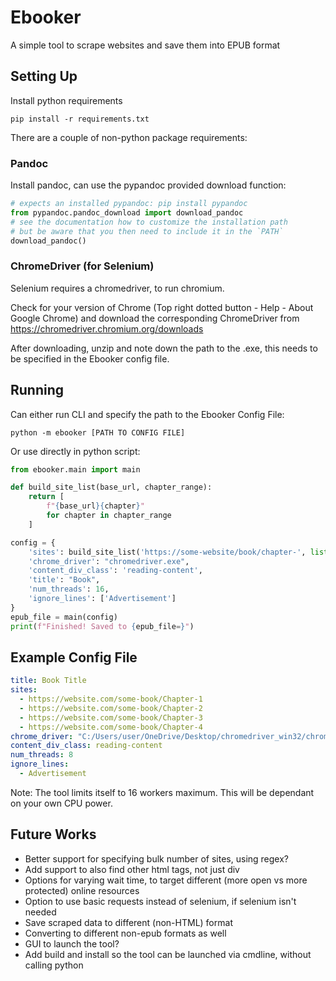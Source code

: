 # Ebooker

A simple tool to scrape websites and save them into EPUB format

## Setting Up

Install python requirements
```
pip install -r requirements.txt
```

There are a couple of non-python package requirements:

### Pandoc

Install pandoc, can use the pypandoc provided download function:
```python
# expects an installed pypandoc: pip install pypandoc
from pypandoc.pandoc_download import download_pandoc
# see the documentation how to customize the installation path
# but be aware that you then need to include it in the `PATH`
download_pandoc()
```

### ChromeDriver (for Selenium)

Selenium requires a chromedriver, to run chromium.

Check for your version of Chrome (Top right dotted button - Help - About Google Chrome) 
and download the corresponding ChromeDriver from https://chromedriver.chromium.org/downloads

After downloading, unzip and note down the path to the .exe, this needs to be specified
in the Ebooker config file.

## Running

Can either run CLI and specify the path to the Ebooker Config File:
```
python -m ebooker [PATH TO CONFIG FILE]
```

Or use directly in python script:
```python
from ebooker.main import main

def build_site_list(base_url, chapter_range):
    return [
        f"{base_url}{chapter}"
        for chapter in chapter_range
    ]

config = {
    'sites': build_site_list('https://some-website/book/chapter-', list(range(1, 32))),
    'chrome_driver': "chromedriver.exe",
    'content_div_class': 'reading-content',
    'title': "Book",
    'num_threads': 16,
    'ignore_lines': ['Advertisement']
}
epub_file = main(config)
print(f"Finished! Saved to {epub_file=}")
```

## Example Config File

``` yaml
title: Book Title
sites:
  - https://website.com/some-book/Chapter-1
  - https://website.com/some-book/Chapter-2
  - https://website.com/some-book/Chapter-3
  - https://website.com/some-book/Chapter-4  
chrome_driver: "C:/Users/user/OneDrive/Desktop/chromedriver_win32/chromedriver.exe"
content_div_class: reading-content
num_threads: 8
ignore_lines:
  - Advertisement
```

Note: The tool limits itself to 16 workers maximum. This will be dependant on your own CPU power.

## Future Works
- Better support for specifying bulk number of sites, using regex?
- Add support to also find other html tags, not just div
- Options for varying wait time, to target different (more open vs more protected) online resources
- Option to use basic requests instead of selenium, if selenium isn't needed
- Save scraped data to different (non-HTML) format
- Converting to different non-epub formats as well
- GUI to launch the tool?
- Add build and install so the tool can be launched via cmdline, without calling python
